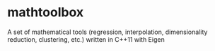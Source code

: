 # mathtoolbox
A set of mathematical tools (regression, interpolation, dimensionality reduction, clustering, etc.) written in C++11 with Eigen
